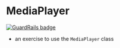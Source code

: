 # MediaPlayer

[![GuardRails badge](https://badges.production.guardrails.io/bennythejudge/MediaPlayer.svg)](https://www.guardrails.io)

- an exercise to use the `MediaPlayer` class
